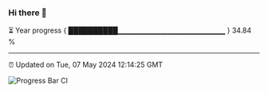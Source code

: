 ### Hi there 👋

⏳ Year progress { ██████████▁▁▁▁▁▁▁▁▁▁▁▁▁▁▁▁▁▁▁▁ } 34.84 %

---

⏰ Updated on Tue, 07 May 2024 12:14:25 GMT

![Progress Bar CI](https://github.com/Shyam-Makwana/GitHub-Actions-Demo/workflows/Progress%20Bar%20CI/badge.svg)
